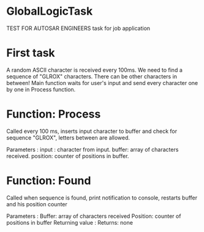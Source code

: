 # GlobalLogicTask
TEST FOR AUTOSAR ENGINEERS task for job application


# First task

A random ASCII character is received every 100ms. We need to find a sequence of "GLROX" characters. There can be other characters in between! Main function waits for user's input and send every character one by one in Process function.

# Function:  Process 
Called every 100 ms, inserts input character to buffer and check for sequence "GLROX", letters between are allowed.
 
Parameters :
input : character from input.
buffer: array of characters received.
position: counter of positions in buffer.
  
# Function: Found
Called when sequence is found, print notification to console, restarts buffer and his position counter
 
Parameters :
Buffer: array of characters received
Position: counter of positions in buffer
Returning value : 
Returns: none
